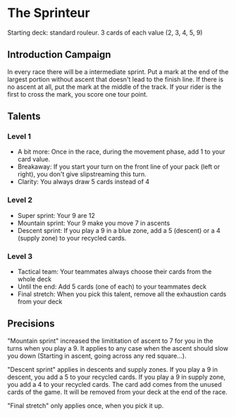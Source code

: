# The Sprinteur

Starting deck: standard rouleur. 3 cards of each value (2, 3, 4, 5, 9)

## Introduction Campaign
In every race there will be a intermediate sprint. Put a mark at the end of the largest portion without ascent that doesn't lead to the finish line. If there is no ascent at all, put the mark at the middle of the track. If your rider is the first to cross the mark, you score one tour point.

## Talents

### Level 1

- A bit more: Once in the race, during the movement phase, add 1 to your card value.
- Breakaway: If you start your turn on the front line of your pack (left or right), you don't give slipstreaming this turn.
- Clarity: You always draw 5 cards instead of 4


### Level 2

- Super sprint: Your 9 are 12
- Mountain sprint: Your 9 make you move 7 in ascents
- Descent sprint: If you play a 9 in a blue zone, add a 5 (descent) or a 4 (supply zone) to your recycled cards.


### Level 3

- Tactical team: Your teammates always choose their cards from the whole deck
- Until the end: Add 5 cards (one of each) to your teammates deck
- Final stretch: When you pick this talent, remove all the exhaustion cards from your deck

## Precisions

"Mountain sprint" increased the limititation of ascent to 7 for you in the turns when you play a 9. It applies to any case when the ascent should slow you down (Starting in ascent, going across any red square...).

"Descent sprint" applies in descents and supply zones. If you play a 9 in descent, you add a 5 to your recycled cards. If you play a 9 in supply zone, you add a 4 to your recycled cards. The card add comes from the unused cards of the game. It will be removed from your deck at the end of the race.

"Final stretch" only applies once, when you pick it up.

